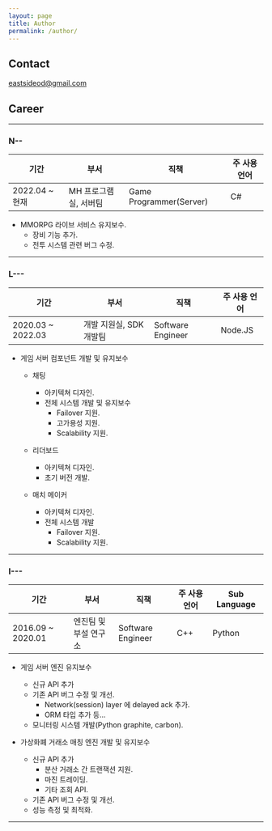 ```yaml
---
layout: page
title: Author
permalink: /author/
---
```


## Contact

eastsideod@gmail.com


## Career

------------------------------------

### N--

| 기간 | 부서 | 직책 | 주 사용 언어 | 
|----------|------|----------|---------------|
| 2022.04 ~ 현재 | MH 프로그램실, 서버팀 | Game Programmer(Server) | C# | 

- MMORPG 라이브 서비스 유지보수.
  - 장비 기능 추가.
  - 전투 시스템 관련 버그 수정.

------------------------------------

### L---

| 기간 | 부서 | 직책 | 주 사용 언어 | 
|----------|------|----------|---------------|
| 2020.03 ~ 2022.03 | 개발 지원실, SDK 개발팀 | Software Engineer | Node.JS | 

- 게임 서버 컴포넌트 개발 및 유지보수
  - 채팅
    - 아키텍쳐 디자인.
    - 전체 시스템 개발 및 유지보수
      - Failover 지원.
      - 고가용성 지원.
      - Scalability 지원.

  - 리더보드
    - 아키텍쳐 디자인.
    - 초기 버전 개발.

  - 매치 메이커
    - 아키텍쳐 디자인.
    - 전체 시스템 개발
      - Failover 지원.
      - Scalability 지원.

------------------------------------

### I---

| 기간 | 부서 | 직책 | 주 사용 언어 | Sub Language |
|----------|------|----------|---------------|--------------|
| 2016.09 ~ 2020.01 | 엔진팀 및 부설 연구소 | Software Engineer | C++ | Python | 

- 게임 서버 엔진 유지보수
  - 신규 API 추가
  - 기존 API 버그 수정 및 개선.
    - Network(session) layer 에 delayed ack 추가.
    - ORM 타입 추가 등...
  - 모니터링 시스템 개발(Python graphite, carbon).


- 가상화폐 거래소 매칭 엔진 개발 및 유지보수
  - 신규 API 추가 
    - 분산 거래소 간 트랜잭션 지원.
    - 마진 트레이딩.
    - 기타 조회 API.
  - 기존 API 버그 수정 및 개선.
  - 성능 측정 및 최적화.

------------------------------------